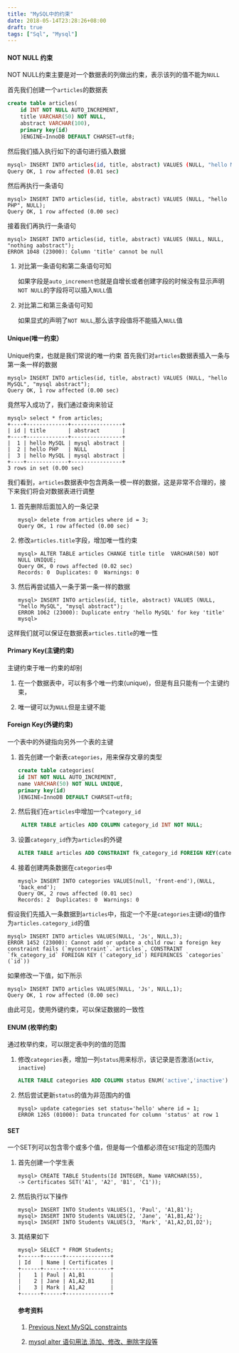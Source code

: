 ```yaml
---
title: "MySQL中的约束"
date: 2018-05-14T23:28:26+08:00
draft: true
tags: ["Sql", "Mysql"]
---
```



#### NOT NULL 约束

NOT NULL约束主要是对一个数据表的列做出约束，表示该列的值不能为`NULL`

首先我们创建一个`articles`的数据表

```sql
create table articles(
    id INT NOT NULL AUTO_INCREMENT,
    title VARCHAR(50) NOT NULL,
    abstract VARCHAR(100),
    primary key(id)
    )ENGINE=InnoDB DEFAULT CHARSET=utf8;
```

然后我们插入执行如下的语句进行插入数据
```bash
mysql> INSERT INTO articles(id, title, abstract) VALUES (NULL, "hello MySQL", "mysql abstract");
Query OK, 1 row affected (0.01 sec)
```

然后再执行一条语句
```
mysql> INSERT INTO articles(id, title, abstract) VALUES (NULL, "hello PHP", NULL);
Query OK, 1 row affected (0.00 sec)
```

接着我们再执行一条语句
```
mysql> INSERT INTO articles(id, title, abstract) VALUES (NULL, NULL, "nothing aabstract");
ERROR 1048 (23000): Column 'title' cannot be null

```

1. 对比第一条语句和第二条语句可知

    如果字段是`auto_increment`也就是自增长或者创建字段的时候没有显示声明`NOT NULL`的字段将可以插入`NULL`值

1. 对比第二和第三条语句可知

    如果显式的声明了`NOT NULL`,那么该字段值将不能插入`NULL`值

#### Unique(唯一约束）
Unique约束，也就是我们常说的唯一约束
首先我们对`articles`数据表插入一条与第一条一样的数据

```
mysql> INSERT INTO articles(id, title, abstract) VALUES (NULL, "hello MySQL", "mysql abstract");                                                  Query OK, 1 row affected (0.00 sec)
```
竟然写入成功了，我们通过查询来验证

```
mysql> select * from articles;
+----+-------------+----------------+
| id | title       | abstract       |
+----+-------------+----------------+
|  1 | hello MySQL | mysql abstract |
|  2 | hello PHP   | NULL           |
|  3 | hello MySQL | mysql abstract |
+----+-------------+----------------+
3 rows in set (0.00 sec)
```
我们看到，`articles`数据表中包含两条一模一样的数据，这是非常不合理的，接下来我们将会对数据表进行调整

1. 首先删除后面加入的一条记录
    ```
    mysql> delete from articles where id = 3;
    Query OK, 1 row affected (0.00 sec)
    ```

1. 修改`articles.title`字段，增加唯一性约束
    ```
    mysql> ALTER TABLE articles CHANGE title title  VARCHAR(50) NOT NULL UNIQUE;
    Query OK, 0 rows affected (0.02 sec)
    Records: 0  Duplicates: 0  Warnings: 0
    ```

1. 然后再尝试插入一条于第一条一样的数据
    ```
    mysql> INSERT INTO articles(id, title, abstract) VALUES (NULL, "hello MySQL", "mysql abstract");
    ERROR 1062 (23000): Duplicate entry 'hello MySQL' for key 'title'
    mysql> 
    ```
这样我们就可以保证在数据表`articles.title`的唯一性

#### Primary Key(主键约束)

主键约束于唯一约束的却别

1. 在一个数据表中，可以有多个唯一约束(unique)，但是有且只能有一个主键约束，

1. 唯一键可以为`NULL`但是主键不能


#### Foreign Key(外键约束)

一个表中的外键指向另外一个表的主键

1. 首先创建一个新表`categories`，用来保存文章的类型

    ```sql
    create table categories(
    id INT NOT NULL AUTO_INCREMENT,
    name VARCHAR(50) NOT NULL UNIQUE,
    primary key(id)
    )ENGINE=InnoDB DEFAULT CHARSET=utf8;
    ```

1. 然后我们在`articles`中增加一个`category_id`
    ```sql
     ALTER TABLE articles ADD COLUMN category_id INT NOT NULL;
    ```

1. 设置`category_id`作为`articles`的外键
    
    ```sql
    ALTER TABLE articles ADD CONSTRAINT fk_category_id FOREIGN KEY(category_id) REFERENCES categories(id);
    ```

1. 接着创建两条数据在`categories`中
    ```
    mysql> INSERT INTO categories VALUES(null, 'front-end'),(NULL, 'back_end');
    Query OK, 2 rows affected (0.01 sec)
    Records: 2  Duplicates: 0  Warnings: 0
    ```

假设我们先插入一条数据到`articles`中，指定一个不是`categories`主键id的值作为`articles.category_id`的值

```
mysql> INSERT INTO articles VALUES(NULL, 'Js', NULL,3);
ERROR 1452 (23000): Cannot add or update a child row: a foreign key constraint fails (`myconstraint`.`articles`, CONSTRAINT `fk_category_id` FOREIGN KEY (`category_id`) REFERENCES `categories` (`id`))
```

如果修改一下值，如下所示
```
mysql> INSERT INTO articles VALUES(NULL, 'Js', NULL,1);
Query OK, 1 row affected (0.00 sec)
```

由此可见，使用外键约束，可以保证数据的一致性

#### ENUM (枚举约束)
通过枚举约束，可以限定表中列的值的范围

1. 修改`categories`表，增加一列`status`用来标示，该记录是否激活(`activ`, `inactive`)
    ```sql
    ALTER TABLE categories ADD COLUMN status ENUM('active','inactive') DEFAULT 'active';
    ```

1. 然后尝试更新`status`的值为非范围内的值

    ```
    mysql> update categories set status='hello' where id = 1;
    ERROR 1265 (01000): Data truncated for column 'status' at row 1
    ```

#### SET
一个SET列可以包含零个或多个值，但是每一个值都必须在`SET`指定的范围内

1. 首先创建一个学生表
    ```
    mysql> CREATE TABLE Students(Id INTEGER, Name VARCHAR(55), 
    -> Certificates SET('A1', 'A2', 'B1', 'C1')); 
    ````

1. 然后执行以下操作
    ```
    mysql> INSERT INTO Students VALUES(1, 'Paul', 'A1,B1');
    mysql> INSERT INTO Students VALUES(2, 'Jane', 'A1,B1,A2');
    mysql> INSERT INTO Students VALUES(3, 'Mark', 'A1,A2,D1,D2');
    ```

1. 其结果如下
    ```
    mysql> SELECT * FROM Students;
    +------+------+--------------+
    | Id   | Name | Certificates |
    +------+------+--------------+
    |    1 | Paul | A1,B1        |
    |    2 | Jane | A1,A2,B1     |
    |    3 | Mark | A1,A2        |
    +------+------+--------------+
    ```


    #### 参考资料

    1. [Previous Next MySQL constraints](http://zetcode.com/databases/mysqltutorial/constraints/)

    1. [mysql alter 语句用法,添加、修改、删除字段等](https://blog.csdn.net/wyswlp/article/details/8881103)